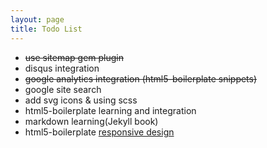 ```yaml
---
layout: page
title: Todo List
---
```


* <del>use sitemap gem plugin</del>
* disqus integration
* <del>google analytics integration (html5-boilerplate snippets)</del>
* google site search
* add svg icons & using scss
* html5-boilerplate learning and integration
* markdown learning(Jekyll book)
* html5-boilerplate [responsive design](http://verekia.com/initializr/responsive-template)

